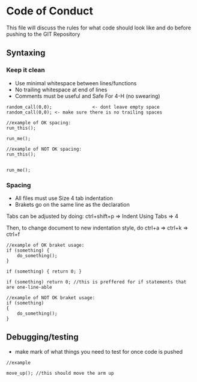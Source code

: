 # Code of Conduct

This file will discuss the rules for what code should look like and do before pushing to the GIT Repository

## Syntaxing

### Keep it clean

* Use minimal whitespace between lines/functions
* No trailing whitespace at end of lines
* Comments must be useful and Safe For 4-H (no swearing)

```
random_call(0,0);               <- dont leave empty space
random_call(0,0); <- make sure there is no trailing spaces

//example of OK spacing:
run_this();

run_me();

//example of NOT OK spacing:
run_this();


run_me();
```

### Spacing

* All files must use Size 4 tab indentation
* Brakets go on the same line as the declaration

Tabs can be adjusted by doing: ctrl+shift+p => Indent Using Tabs => 4

Then, to change document to new indentation style, do ctrl+a => ctrl+k => ctrl+f

```
//example of OK braket usage:
if (something) {
    do_something();
}

if (something) { return 0; }

if (something) return 0; //this is preffered for if statements that are one-line-able

//example of NOT OK braket usage:
if (something)
{
    do_something();
}
```

## Debugging/testing

* make mark of what things you need to test for once code is pushed

```
//example

move_up(); //this should move the arm up
```